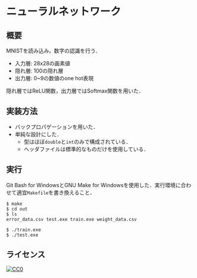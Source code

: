 # ニューラルネットワーク

## 概要
MNISTを読み込み，数字の認識を行う．
- 入力層: 28x28の画素値
- 隠れ層: 100の隠れ層
- 出力層: 0~9の数値のone hot表現

隠れ層ではReLU関数，出力層ではSoftmax関数を用いた．

## 実装方法
- バックプロパゲーションを用いた．
- 単純な設計にした．
  - 型はほぼ`double`と`int`のみで構成されている．
  - ヘッダファイルは標準的なものだけを使用している．

## 実行
Git Bash for WindowsとGNU Make for Windowsを使用した．実行環境に合わせて適宜`Makefile`を書き換えること．

```
$ make
$ cd out
$ ls
error_data.csv test.exe train.exe weight_data.csv

$ ./train.exe
$ ./test.exe
```

## ライセンス
[![CC0](http://i.creativecommons.org/p/zero/1.0/88x31.png "CC0")](http://creativecommons.org/publicdomain/zero/1.0/deed.ja)

